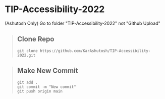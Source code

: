 # TIP-Accessibility-2022

(Ashutosh Only) Go to folder "TIP-Accessibility-2022" not "Github Upload" 

>## Clone Repo
>```
>git clone https://github.com/KarAshutosh/TIP-Accessibility-2022.git
>```

>## Make New Commit
>```
>git add .
>git commit -m "New commit"
>git push origin main
>```
